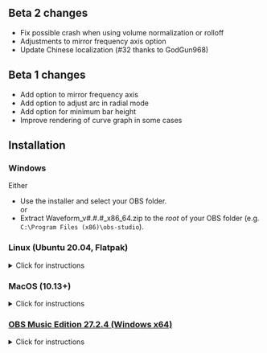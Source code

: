## Beta 2 changes
- Fix possible crash when using volume normalization or rolloff
- Adjustments to mirror frequency axis option
- Update Chinese localization (#32 thanks to GodGun968)

## Beta 1 changes
- Add option to mirror frequency axis
- Add option to adjust arc in radial mode
- Add option for minimum bar height
- Improve rendering of curve graph in some cases

## Installation
### Windows
Either  
- Use the installer and select your OBS folder.  
or  
- Extract Waveform\_v#.#.#\_x86\_64.zip to the *root* of your OBS folder (e.g. `C:\Program Files (x86)\obs-studio`).

### Linux (Ubuntu 20.04, Flatpak)
<details>
<summary>Click for instructions</summary>

#### Prebuilt Binaries
- Download Waveform\_v#.#.#\_Ubuntu\_x86\_64.deb and install it using your distro's package manager (Debian/Ubuntu only).  

#### Flatpak
- `flatpak install flathub com.obsproject.Studio.Plugins.waveform`  

#### Source Build
- Step-by-step instructions in the [readme](https://github.com/phandasm/waveform/blob/master/README.md#linux-ubuntu-20043-lts).  

Note: Should work for most distros, but do not mix with the .deb package above.
</details>

### MacOS (10.13+)
<details>
<summary>Click for instructions</summary>

#### Intel Macs
- Download Waveform\_v#.#.#\_MacOS\_x86\_64.pkg and run it.  

#### ARM64/Apple Silicon Macs (OBS 28+ required)
- Download Waveform\_v#.#.#\_MacOS\_arm64.pkg and run it.  
Note: Use the ARM version only if you have a native ARM build of OBS.
</details>

### [OBS Music Edition 27.2.4 (Windows x64)](https://github.com/pkviet/obs-studio/releases/tag/v27.2.4)
<details>
<summary>Click for instructions</summary>

- Extract for\_OBS\_ME\_only.zip to the *root* of your OBS ME folder (e.g. `C:\Program Files\obs-studio-ME`).
</details>
